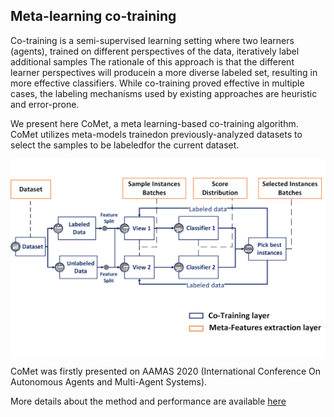 ## Meta-learning co-training
Co-training is a semi-supervised learning setting where two learners (agents), trained on different perspectives of the data, iteratively label additional samples
The rationale of this approach is that the different learner perspectives will producein a more diverse labeled set, resulting in more effective classifiers. 
While co-training proved effective in multiple cases, the labeling mechanisms used by existing approaches are heuristic and error-prone. 

We present here CoMet, a meta learning-based co-training algorithm. 
CoMet utilizes meta-models trainedon previously-analyzed datasets to select the samples to be labeledfor the current dataset. 


![Meta-features extraction](https://github.com/Zaksg/MetaCoTrainingV2/blob/master/comet_framework.png)

CoMet was firstly presented on AAMAS 2020 (International Conference On Autonomous Agents and Multi-Agent Systems).

More details about the method and performance are available [here](http://ifaamas.org/Proceedings/aamas2020/pdfs/p2068.pdf)
